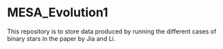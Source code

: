 # MESA_Evolution1
This repository is to store data produced by running the different cases of binary stars in the paper by Jia and Li. 
